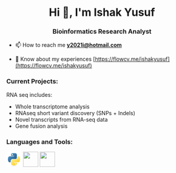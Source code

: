 <h1 align="center">Hi 👋, I'm Ishak Yusuf</h1>
<h3 align="center">Bioinformatics Research Analyst</h3>

- 📫 How to reach me **y2021i@hotmail.com**

- 📄 Know about my experiences [https://flowcv.me/ishakyusuf](https://flowcv.me/ishakyusuf)

<h3 align="left">Current Projects:</h3>
RNA seq includes:

- Whole transcriptome analysis
- RNAseq short variant discovery (SNPs + Indels)
- Novel transcripts from RNA-seq data
- Gene fusion analysis

<h3 align="left">Languages and Tools:</h3>
<p align="left">
  <img src="https://raw.githubusercontent.com/devicons/devicon/master/icons/python/python-original.svg" width="40" height="40">  
  <img src="https://user-images.githubusercontent.com/66043140/164953403-c9960ec7-6990-498f-ad98-0415ac7f039c.png" width="40" height="40">
  <img src="https://user-images.githubusercontent.com/66043140/164953561-7ee5c322-c028-4b21-a5ca-5969e6ec218b.png" width="40" height="40">            
</p>

